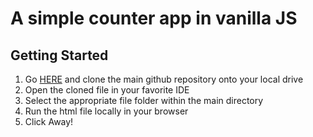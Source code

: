 # A simple counter app in vanilla JS

## Getting Started

1. Go [HERE](https://github.com/hopeVaughn/simple-vanilla-js-projects) and clone the main github repository onto your local drive
2. Open the cloned file in your favorite IDE
3. Select the appropriate file folder within the main directory
4. Run the html file locally in your browser
5. Click Away!
